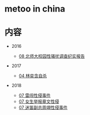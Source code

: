 # metoo in china





# 内容

* 2016
  * [08 北师大校园性骚扰调查纪实报告](./2016/bei-shi-da.md)

* 2017
  * [04 林奕含自杀](./2017/lin-yi-han.md)

* 2018
  * [07 雷闯性侵事件](./2018/lei-chuang.md)
  * [07 女生举报章文性侵](./2018/zhang-wen.md)
  * [07 迷笛副总周翊性侵事件](./2018/zhou-yi.md)
